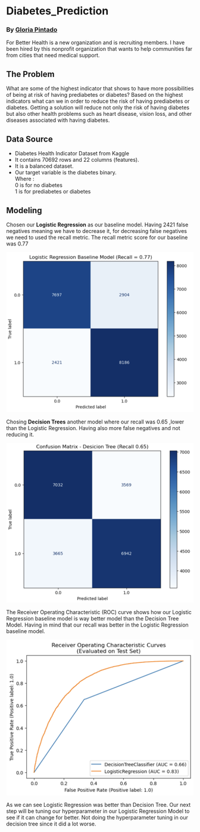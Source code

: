 # Diabetes_Prediction
### By [Gloria Pintado](https://github.com/gloriapintado)

For Better Health is a new organization and is recruiting members. I have been hired by this nonprofit organization that wants to help communities far from cities that need medical support.

## The Problem
What are some of the highest indicator that shows to have more possibilities of being at risk of having prediabetes or diabetes? Based on the highest indicators what can we in order to reduce the risk of having prediabetes or diabetes. Getting a solution will reduce not only the risk of having diabetes but also other health problems such as heart disease, vision loss, and other diseases associated with having diabetes.

## Data Source
- Diabetes Health Indicator Dataset from Kaggle
- It contains 70692 rows and 22 columns (features).
- It is a balanced dataset.
- Our target variable is the diabetes binary. \
  Where :\
    0 is for no diabetes \
    1 is for prediabetes or diabetes

## Modeling
Chosen our **Logistic Regression** as our baseline model. Having 2421 false negatives meaning we have to decrease it, for decreasing false negatives we need to used the recall metric. The recall metric score for our baseline was 0.77

![LR Baseline model CM](https://github.com/gloriapintado/Diabetes_Prediction/blob/main/Images/LR%20Baseline%20model%20CM.png)

Chosing **Decision Trees** another model where our recall was 0.65 ,lower than the Logistic Regression. Having also more false negatives and not reducing it.

![Decision Tree model CM](https://github.com/gloriapintado/Diabetes_Prediction/blob/main/Images/Decision%20Tree%20model%20CM.png)

The Receiver Operating Characteristic (ROC) curve shows how our Logistic Regression baseline model is way better model than the Decision Tree Model.
Having in mind that our recall was better in the Logistic Regression baseline model.
     
![Comparing RUC curve for Basline M and DT](https://github.com/gloriapintado/Diabetes_Prediction/blob/main/Images/Comparing%20RUC%20curve%20for%20Basline%20M%20and%20DT.png)

As we can see Logistic Regression was better than Decision Tree. Our next step will be tuning our hyperparameter in our Logistic Regression Model to see if it can change for better. Not doing the hyperparameter tuning in our decision tree since it did a lot worse.
     
